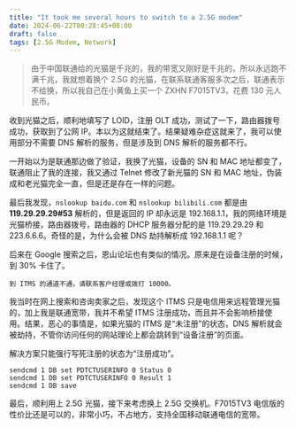 ```yaml
---
title: "It took me several hours to switch to a 2.5G modem"
date: 2024-06-22T00:28:45+08:00
draft: false
tags: [2.5G Modem, Network]
---
```


> 由于中国联通给的光猫是千兆的，我的带宽又刚好是千兆的，所以永远跑不满千兆，我就想着换个 2.5G 的光猫，在联系联通客服多次之后，联通表示不给换，所以我自己在小黄鱼上买一个 ZXHN F7015TV3，花费 130 元人民币。

收到光猫之后，顺利地填写了 LOID，注册 OLT 成功，测试了一下，路由器拨号成功，获取到了公网 IP。本以为这就结束了。结果疑难杂症这就来了，我可以使用部分不需要 DNS 解析的服务，但是涉及到 DNS 解析的服务都不行。

一开始以为是联通那边做了验证，我换了光猫，设备的 SN 和 MAC 地址都变了，联通阻止了我的连接，我又通过 Telnet 修改了新光猫的 SN 和 MAC 地址，伪装成和老光猫完全一直，但是还是存在一样的问题。

最后我发现，`nslookup baidu.com` 和 `nslookup bilibili.com` 都是由 **119.29.29.29#53** 解析的，但是返回的 IP 却永远是 192.168.1.1，我的网络环境是光猫桥接，路由器拨号，路由器的 DHCP 服务器分配的是 119.29.29.29 和 223.6.6.6。奇怪的是，为什么会被 DNS 劫持解析成 192.168.1.1 呢？

后来在 Google 搜索之后，恩山论坛也有类似的情况。原来是在设备注册的时候，到 30% 卡住了。

```
到 ITMS 的通道不通，请联系客户经理或拨打 10000。
```

我当时在网上搜索和咨询卖家之后，发现这个 ITMS 只是电信用来远程管理光猫的，加上我是联通宽带，我并不希望 ITMS 注册成功，而且并不会影响桥接使用。结果，恶心的事情是，如果光猫的 ITMS 是“未注册”的状态，DNS 解析就会被劫持，不管你访问任何的网站理论上都会跳转到“设备注册”的页面。

解决方案只能强行写死注册的状态为“注册成功”。

```shell
sendcmd 1 DB set PDTCTUSERINFO 0 Status 0
sendcmd 1 DB set PDTCTUSERINFO 0 Result 1
sendcmd 1 DB save
```

最后，顺利用上 2.5G 光猫，接下来考虑换上 2.5G 交换机。F7015TV3 电信版的性价比还是可以的，非常小巧，不占地方，支持全国移动联通电信的宽带。